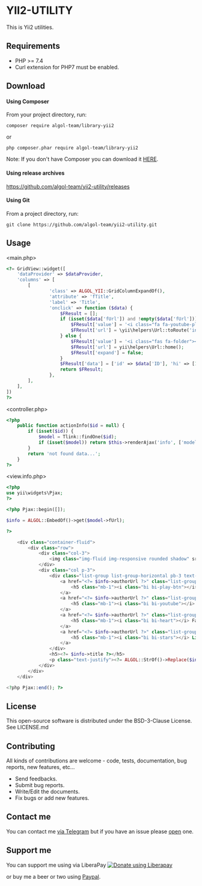 # YII2-UTILITY

This is Yii2 utilities.

Requirements
---------

* PHP >= 7.4
* Curl extension for PHP7 must be enabled.

Download
---------

#### Using Composer

From your project directory, run:
```
composer require algol-team/library-yii2
```
or
```
php composer.phar require algol-team/library-yii2
```
Note: If you don't have Composer you can download it [HERE](https://getcomposer.org/download/).

#### Using release archives

https://github.com/algol-team/yii2-utility/releases

#### Using Git

From a project directory, run:
```
git clone https://github.com/algol-team/yii2-utility.git
```

Usage
---------
<main.php>
```php
<?= GridView::widget([
    'dataProvider' => $dataProvider,
    'columns' => [
        [
                'class' => ALGOL_YII::GridColumnExpandOf(),
                'attribute' => 'fTitle',
                'label' => 'Title',
                'onclick' => function ($data) {
                    $FResult = [];
                    if (isset($data['fUrl']) and !empty($data['fUrl'])) {
                        $FResult['value'] = '<i class="fa fa-youtube-play"></i> ' . $data['fTitle'];
                        $FResult['url'] = \yii\helpers\Url::toRoute('info');
                    } else {
                        $FResult['value'] = '<i class="fas fa-folder"></i> ' . $data['fTitle'];
                        $FResult['url'] = yii\helpers\Url::home();
                        $FResult['expand'] = false;
                    }
                    $FResult['data'] = ['id' => $data['ID'], 'hi' => [1, 2, 3]];
                    return $FResult;
                },
        ],
    ],
]) 
?>
```
<controller.php>
```php
<?php
    public function actionInfo($id = null) {
        if (isset($id)) {
            $model = Tlink::findOne($id);
            if (isset($model)) return $this->renderAjax('info', ['model' => $model]);
        }
        return 'not found data...';
    }
?>
```
<view.info.php>
```php
<?php
use yii\widgets\Pjax;
?>

<?php Pjax::begin([]);

$info = ALGOL::EmbedOf()->get($model->fUrl);

?>

    <div class="container-fluid">
        <div class="row">
            <div class="col-3">
                <img class="img-fluid img-responsive rounded shadow" src="<?= $info->image ?>">
            </div>
            <div class="col p-3">
                <div class="list-group list-group-horizontal pb-3 text-center">
                    <a href="<?= $info->authorUrl ?>" class="list-group-item list-group-item-action bg-opacity-75 bg-dark text-white">
                        <h5 class="mb-1"><i class="bi bi-play-btn"></i> Play</h5>
                    </a>
                    <a href="<?= $info->authorUrl ?>" class="list-group-item list-group-item-action bg-opacity-75 bg-dark text-white">
                        <h5 class="mb-1"><i class="bi bi-youtube"></i> YouTube</h5>
                    </a>
                    <a href="<?= $info->authorUrl ?>" class="list-group-item list-group-item-action bg-opacity-75 bg-dark text-white">
                        <h5 class="mb-1"><i class="bi bi-heart"></i> Favorite</h5>
                    </a>
                    <a href="<?= $info->authorUrl ?>" class="list-group-item list-group-item-action bg-opacity-75 bg-dark text-white">
                        <h5 class="mb-1"><i class="bi bi-stars"></i> List</h5>
                    </a>
                </div>
                <h5><?= $info->title ?></h5>
                <p class="text-justify"><?= ALGOL::StrOf()->Replace($info->description, [CH_NEW_LINE, CH_TRIM], [CH_FREE]) ?></p>
            </div>
        </div>
    </div>

<?php Pjax::end(); ?>
```
License
------------

This open-source software is distributed under the BSD-3-Clause License. See LICENSE.md

Contributing
------------

All kinds of contributions are welcome - code, tests, documentation, bug reports, new features, etc...

* Send feedbacks.
* Submit bug reports.
* Write/Edit the documents.
* Fix bugs or add new features.

Contact me
------------

You can contact me [via Telegram](https://telegram.me/algol-team) but if you have an issue please [open](https://github.com/algol-team) one.

Support me
------------

You can support me using via LiberaPay [![Donate using Liberapay](https://liberapay.com/assets/widgets/donate.svg)](https://liberapay.com/algol-team/donate)

or buy me a beer or two using [Paypal](https://paypal.me/algol-team).